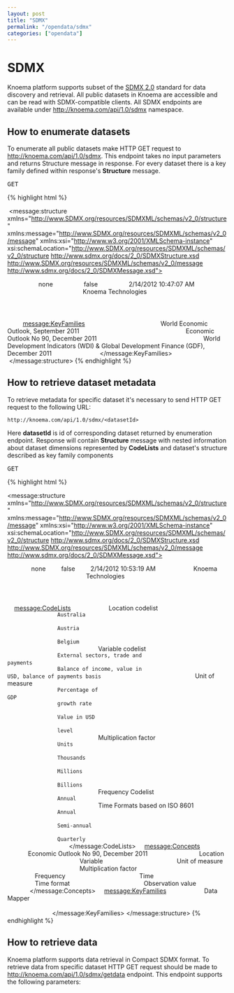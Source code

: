 ```yaml
---
layout: post
title: "SDMX"
permalink: "/opendata/sdmx"
categories: ["opendata"]
---
```


# SDMX

Knoema platform supports subset of the [SDMX 2.0](https://sdmx.org/?page_id=16 "SDMX 2.0 Technical Specifications") standard for data discovery and retrieval. All public datasets in Knoema are accessible and can be read with SDMX-compatible clients. All SDMX endpoints are available under http://knoema.com/api/1.0/sdmx namespace. 

## How to enumerate datasets

To enumerate all public datasets make HTTP GET request to <http://knoema.com/api/1.0/sdmx>. This endpoint takes no input parameters and returns Structure message in response. For every dataset there is a key family defined within response's **Structure** message.

<pre>GET <https://knoema.com/api/1.0/sdmx></pre>
{% highlight html %}
<?xml version="1.0" encoding="utf-8"?>
 <message:structure xmlns="http://www.SDMX.org/resources/SDMXML/schemas/v2_0/structure" xmlns:message="http://www.SDMX.org/resources/SDMXML/schemas/v2_0/message" xmlns:xsi="http://www.w3.org/2001/XMLSchema-instance" xsi:schemaLocation="http://www.SDMX.org/resources/SDMXML/schemas/v2_0/structure http://www.sdmx.org/docs/2_0/SDMXStructure.xsd http://www.SDMX.org/resources/SDMXML/schemas/v2_0/message http://www.sdmx.org/docs/2_0/SDMXMessage.xsd">
         <Header xmlns="http://www.SDMX.org/resources/SDMXML/schemas/v2_0/message">
                 <Id>none</Id>
                 <Truncated>false</Truncated>
                 <Prepared>2/14/2012 10:47:07 AM</Prepared>
                 <Sender Id="Knoema">
                         <name xml:lang="en">Knoema Technologies</name>
                 </Sender>
         </Header>
         <message:KeyFamilies>
                 <Keyfamily Id="IMFWEO2011Sep" AgencyId="knoema">
                         <Name xml:lang="en">World Economic Outlook, September 2011</Name>
                 </Keyfamily>
                 <Keyfamily Id="OECDEO90" AgencyId="knoema">
                         <Name xml:lang="en">Economic Outlook No 90, December 2011</Name>
                 </Keyfamily>
                 <Keyfamily Id="WBWDIGDF2011Dec" AgencyId="knoema">
                         <Name xml:lang="en">World Development Indicators (WDI) & Global Development Finance (GDF), December 2011</Name>
                 </Keyfamily>
         </message:KeyFamilies>
 </message:structure>
{% endhighlight %}

## How to retrieve dataset metadata

To retrieve metadata for specific dataset it's necessary to send HTTP GET request to the following URL:

```
http://knoema.com/api/1.0/sdmx/<datasetId>
```

Here **datasetId** is id of corresponding dataset returned by enumeration endpoint. Response will contain **Structure** message with nested information about dataset dimensions represented by **CodeLists** and dataset's structure described as key family components

<pre>GET <https://knoema.com/api/1.0/sdmx/OECDEO90></pre>
{% highlight html %}
<?xml version="1.0" encoding="utf-8"?>
<message:structure xmlns="http://www.SDMX.org/resources/SDMXML/schemas/v2_0/structure" xmlns:message="http://www.SDMX.org/resources/SDMXML/schemas/v2_0/message" xmlns:xsi="http://www.w3.org/2001/XMLSchema-instance" xsi:schemaLocation="http://www.SDMX.org/resources/SDMXML/schemas/v2_0/structure http://www.sdmx.org/docs/2_0/SDMXStructure.xsd http://www.SDMX.org/resources/SDMXML/schemas/v2_0/message http://www.sdmx.org/docs/2_0/SDMXMessage.xsd">
    <Header xmlns="http://www.SDMX.org/resources/SDMXML/schemas/v2_0/message">
        <Id>none</Id>
        <Truncated>false</Truncated>
        <Prepared>2/14/2012 10:53:19 AM</Prepared>
        <Sender Id="Knoema">
            <name xml:lang="en">Knoema Technologies</name>
        </Sender>
    </Header>
    <message:CodeLists>
        <CodeList id="CL_OECDEO90_Location" agencyId="Knoema" isFinal="True">
            <Name xml:lang="en">Location codelist</Name>
            <Code value="1000000">
                <Description xml:lang="en">Australia</Description>
            </Code>
            <Code value="1000010">
                <Description xml:lang="en">Austria</Description>
            </Code>
            <Code value="1000020">
                <Description xml:lang="en">Belgium</Description>
            </Code>
        </CodeList>
        <CodeList id="CL_OECDEO90_Variable" agencyId="Knoema" isFinal="True">
            <Name xml:lang="en">Variable codelist</Name>
            <Code value="1000000">
                <Description xml:lang="en">External sectors, trade and payments</Description>
            </Code>
            <Code value="1000010" parentCode="1000000">
                <Description xml:lang="en">Balance of income, value in USD, balance of payments basis</Description>
            </Code>
        </CodeList>
        <CodeList id="CL_OECDEO90_UNIT" agencyId="Knoema" isFinal="True">
            <Name xml:lang="en">Unit of measure</Name>
            <Code value="1192020">
                <Description xml:lang="en">Percentage of GDP</Description>
            </Code>
            <Code value="1190640">
                <Description xml:lang="en">growth rate</Description>
            </Code>
            <Code value="1192040">
                <Description xml:lang="en">Value in USD</Description>
            </Code>
            <Code value="1192000">
                <Description xml:lang="en">level</Description>
            </Code>
        </CodeList>
        <CodeList id="CL_UNIT_MULT" agencyId="Knoema" isFinal="True">
            <Name xml:lang="en">Multiplication factor</Name>
            <Code value="1">
                <Description xml:lang="en">Units</Description>
            </Code>
            <Code value="1000">
                <Description xml:lang="en">Thousands</Description>
            </Code>
            <Code value="1000000">
                <Description xml:lang="en">Millions</Description>
            </Code>
            <Code value="1000000000">
                <Description xml:lang="en">Billions</Description>
            </Code>
        </CodeList>
        <CodeList id="CL_FREQ" agencyId="Knoema" isFinal="True">
            <Name xml:lang="en">Frequency Codelist</Name>
            <Code value="A">
                <Description xml:lang="en">Annual</Description>
            </Code>
        </CodeList>
        <CodeList id="CL_TIME_FORMAT" agencyId="Knoema" isFinal="True">
            <Name xml:lang="en">Time Formats based on ISO 8601</Name>
            <Code value="P1Y">
                <Description xml:lang="en">Annual</Description>
            </Code>
            <Code value="P6M">
                <Description xml:lang="en">Semi-annual</Description>
            </Code>
            <Code value="P3M">
                <Description xml:lang="en">Quarterly</Description>
            </Code>
        </CodeList>
    </message:CodeLists>
    <message:Concepts>
        <ConceptScheme id="OECDEO90" agencyId="Knoema" isFinal="True">
            <Name xml:lang="en">Economic Outlook No 90, December 2011</Name>
            <Concept id="Location" agencyId="Knoema">
                <name xml:lang="en">Location</name>
            </Concept>
            <Concept id="Variable" agencyId="Knoema">
                <name xml:lang="en">Variable</name>
            </Concept>
            <Concept id="UNIT" agencyId="Knoema">
                <name xml:lang="en">Unit of measure</name>
            </Concept>
            <Concept id="UNIT_MULT" agencyId="Knoema">
                <name xml:lang="en">Multiplication factor</name>
            </Concept>
            <Concept id="FREQ" agencyId="Knoema">
                <name xml:lang="en">Frequency</name>
            </Concept>
            <Concept id="TIME_PERIOD" agencyId="Knoema">
                <name xml:lang="en">Time</name>
            </Concept>
            <Concept id="TIME_FORMAT" agencyId="Knoema">
                <name xml:lang="en">Time format</name>
            </Concept>
            <Concept id="OBS_VALUE" agencyId="Knoema">
                <name xml:lang="en">Observation value</name>
            </Concept>
        </ConceptScheme>
    </message:Concepts>
    <message:KeyFamilies>
        <KeyFamily id="OECDEO90" agencyId="Knoema" isfinal="True">
            <Name xml:lang="en">Data Mapper</Name>
            <Components>
                <Dimension conceptRef="Location" conceptSchemaRef="OECDEO90" conceptVersion="1.0" conceptSchemeAgency="Knoema" codelist="CL_Location" codelistVersion="1.0" codelistAgency="Knoema" />
                <Dimension conceptRef="Variable" conceptSchemaRef="OECDEO90" conceptVersion="1.0" conceptSchemeAgency="Knoema" codelist="CL_Variable" codelistVersion="1.0" codelistAgency="Knoema" />
                <Dimension conceptRef="FREQ" conceptSchemaRef="OECDEO90" conceptVersion="1.0" conceptSchemeAgency="Knoema" codelist="CL_OECDEO90_FREQ" codelistVersion="1.0" codelistAgency="Knoema" isFrequencyDimension="True" />
                <TimeDimension ConceptRef="Time_period" conceptSchemeRef="OECDEO90" />
                <PrimaryMeasure conceptRef="OBS_VALUE" conceptSchemeRef="OECDEO90">
                    <TextFormat TextType="Double" />
                </PrimaryMeasure>
                <Attribute conceptref="UNIT" conceptSchemeRef="OECDEO90" conceptSchemeAgency="Knoema" codelist="CL_OECDEO90_UNIT" codelistAgency="Knoema" attachmentLevel="series" attachmentStatus="Mandatory" />
                <Attribute conceptref="UNIT_MULT" conceptSchemeRef="OECDEO90" conceptSchemeAgency="Knoema" codelist="CL_UNIT_MULT" codelistAgency="Knoema" attachmentLevel="series" attachmentStatus="Mandatory" />
                <Attribute conceptref="TIME_FORMAT" conceptSchemeRef="OECDEO90" conceptSchemeAgency="Knoema" codelist="CL_TIME_FORMAT" codelistAgency="Knoema" attachmentLevel="series" attachmentStatus="Mandatory" isTimeFormat="True">
                    <TextFormat TextType="String" />
                </Attribute>
            </Components>
        </KeyFamily>
    </message:KeyFamilies>
</message:structure>
{% endhighlight %}

## How to retrieve data

Knoema platform supports data retrieval in Compact SDMX format. To retrieve data from specific dataset HTTP GET request should be made to <http://knoema.com/api/1.0/sdmx/getdata> endpoint. This endpoint supports the following parameters: